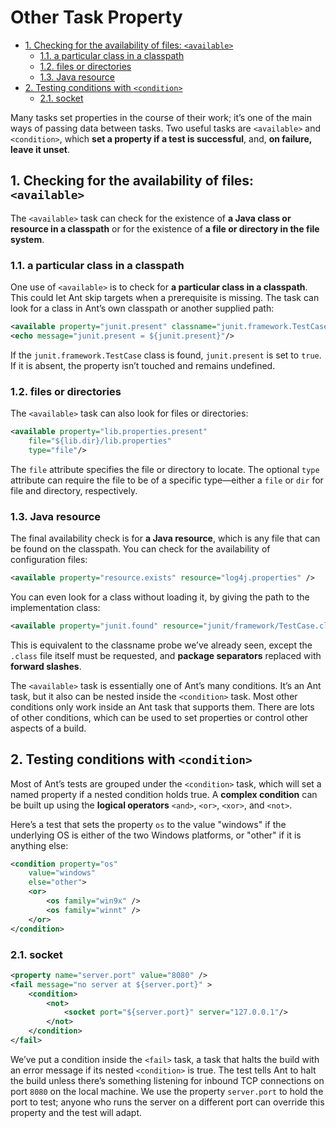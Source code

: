 # Other Task Property

<!-- TOC -->

- [1. Checking for the availability of files: `<available>`](#1-checking-for-the-availability-of-files-available)
  - [1.1. a particular class in a classpath](#11-a-particular-class-in-a-classpath)
  - [1.2. files or directories](#12-files-or-directories)
  - [1.3. Java resource](#13-java-resource)
- [2. Testing conditions with `<condition>`](#2-testing-conditions-with-condition)
  - [2.1. socket](#21-socket)

<!-- /TOC -->

Many tasks set properties in the course of their work; it’s one of the main ways of passing data between tasks. Two useful tasks are `<available>` and `<condition>`, which **set a property if a test is successful**, and, **on failure, leave it unset**.

## 1. Checking for the availability of files: `<available>`

The `<available>` task can check for the existence of **a Java class or resource in a classpath** or for the existence of **a file or directory in the file system**.

### 1.1. a particular class in a classpath

One use of `<available>` is to check for **a particular class in a classpath**. This could let Ant skip targets when a prerequisite is missing. The task can look for a class in Ant’s own classpath or another supplied path:

```xml
<available property="junit.present" classname="junit.framework.TestCase" />
<echo message="junit.present = ${junit.present}"/>
```

If the `junit.framework.TestCase` class is found, `junit.present` is set to `true`. If it is absent, the property isn’t touched and remains undefined.

### 1.2. files or directories

The `<available>` task can also look for files or directories:

```xml
<available property="lib.properties.present"
    file="${lib.dir}/lib.properties"
    type="file"/>
```

The `file` attribute specifies the file or directory to locate. The optional `type` attribute can require the file to be of a specific type—either a `file` or `dir` for file and directory, respectively.

### 1.3. Java resource

The final availability check is for **a Java resource**, which is any file that can be found on the classpath. You can check for the availability of configuration files:

```xml
<available property="resource.exists" resource="log4j.properties" />
```

You can even look for a class without loading it, by giving the path to the implementation class:

```xml
<available property="junit.found" resource="junit/framework/TestCase.class" />
```

This is equivalent to the classname probe we’ve already seen, except the `.class` file itself must be requested, and **package separators** replaced with **forward slashes**.

The `<available>` task is essentially one of Ant’s many conditions. It’s an Ant task, but it also can be nested inside the `<condition>` task. Most other conditions only work inside an Ant task that supports them. There are lots of other conditions, which can be used to set properties or control other aspects of a build.

## 2. Testing conditions with `<condition>`

Most of Ant’s tests are grouped under the `<condition>` task, which will set a named property if a nested condition holds true. A **complex condition** can be built up using the **logical operators** `<and>`, `<or>`, `<xor>`, and `<not>`.

Here’s a test that sets the property `os` to the value "windows" if the underlying OS is either of the two Windows platforms, or "other" if it is anything else:

```xml
<condition property="os"
    value="windows"
    else="other">
    <or>
        <os family="win9x" />
        <os family="winnt" />
    </or>
</condition>
```

### 2.1. socket

```xml
<property name="server.port" value="8080" />
<fail message="no server at ${server.port}" >
    <condition>
        <not>
            <socket port="${server.port}" server="127.0.0.1"/>
        </not>
    </condition>
</fail>
```

We’ve put a condition inside the `<fail>` task, a task that halts the build with an error message if its nested `<condition>` is true. The test tells Ant to halt the build unless there’s something listening for inbound TCP connections on port `8080` on the local machine. We use the property `server.port` to hold the port to test; anyone who runs the server on a different port can override this property and the test will adapt.



